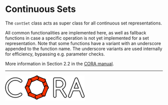 # Continuous Sets

The ```contSet``` class acts as super class for all continuous set representations.

All common functionalities are implemented here, as well as fallback functions in case a specific operation is not yet implemented for a set representation.
Note that some functions have a variant with an underscore appended to the function name.
The underscore variants are used internally for efficiency, bypassing e.g. parameter checks.

More information in Section 2.2 in the <a target='_blank' href="https://tumcps.github.io/CORA/manual">CORA manual</a>.

<hr style="height: 1px;">

<img src="../../app/images/coraLogo_readme.svg"/>